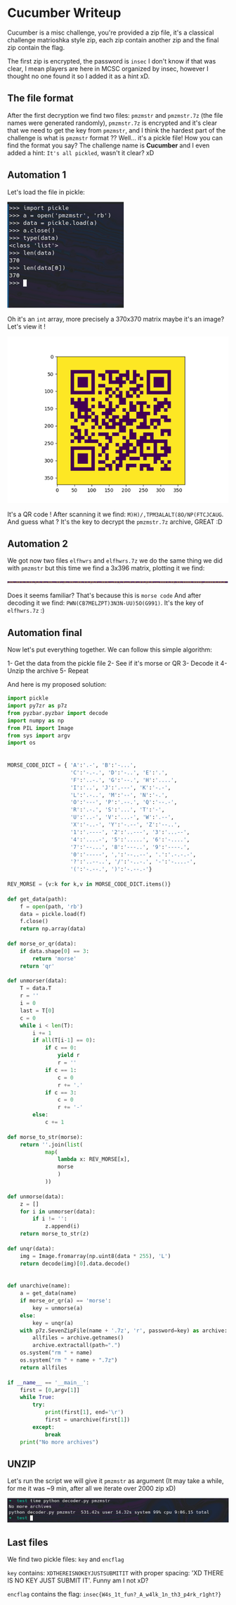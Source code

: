 # Cucumber Writeup

Cucumber is a misc challenge, you're provided a zip file, it's a classical challenge matrioshka style zip, each zip contain another zip and the final zip contain the flag.

The first zip is encrypted, the password is `insec` I don't know if that was clear, I mean players are here in MCSC organized by insec, however I thought no one found it so I added it as a hint xD.

## The file format

After the first decryption we find two files: `pmzmstr` and `pmzmstr.7z` (the file names were generated randomly), `pmzmstr.7z` is encrypted and it's clear that we need to get the key from `pmzmstr`, and I think the hardest part of the challenge is what is `pmzmstr` format ?? Well... it's a pickle file! How you can find the format you say? The challenge name is **Cucumber** and  I even added a hint: `It's all pickled`, wasn't it clear? xD

## Automation 1 

Let's load the file in pickle:

![](pickle_1.png)

Oh it's an `int` array, more precisely a 370x370 matrix maybe it's an image? Let's view it !

![](QR_1.png)

It's a QR code ! After scanning it we find: `M)H)/,TPM3ALALT(8O/NP(FTCJCAUG`. And guess what ? It's the key to decrypt the `pmzmstr.7z` archive, GREAT :D 

## Automation 2 

We got now two files `elfhwrs` and `elfhwrs.7z` we do the same thing we did with `pmzmstr` but this time we find a 3x396 matrix, plotting it we find:

![](MORSE_1.png)

Does it seems familiar? That's because this is `morse code` And after decoding it we find: `PWN(CB7MELZPT)3N3N-UU)5O(G991)`. It's the key of `elfhwrs.7z` :) 

## Automation final

Now let's put everything together. We can follow this simple algorithm:

1- Get the data from the pickle file 
2- See if it's morse or QR 
3- Decode it 
4- Unzip the archive
5- Repeat

And here is my proposed solution:

```Python
import pickle
import py7zr as p7z
from pyzbar.pyzbar import decode
import numpy as np
from PIL import Image
from sys import argv
import os


MORSE_CODE_DICT = { 'A':'.-', 'B':'-...',
                    'C':'-.-.', 'D':'-..', 'E':'.',
                    'F':'..-.', 'G':'--.', 'H':'....',
                    'I':'..', 'J':'.---', 'K':'-.-',
                    'L':'.-..', 'M':'--', 'N':'-.',
                    'O':'---', 'P':'.--.', 'Q':'--.-',
                    'R':'.-.', 'S':'...', 'T':'-',
                    'U':'..-', 'V':'...-', 'W':'.--',
                    'X':'-..-', 'Y':'-.--', 'Z':'--..',
                    '1':'.----', '2':'..---', '3':'...--',
                    '4':'....-', '5':'.....', '6':'-....',
                    '7':'--...', '8':'---..', '9':'----.',
                    '0':'-----', ',':'--..--', '.':'.-.-.-',
                    '?':'..--..', '/':'-..-.', '-':'-....-',
                    '(':'-.--.', ')':'-.--.-'}

REV_MORSE = {v:k for k,v in MORSE_CODE_DICT.items()}

def get_data(path):
    f = open(path, 'rb')
    data = pickle.load(f)
    f.close()
    return np.array(data)

def morse_or_qr(data):
    if data.shape[0] == 3:
        return 'morse'
    return 'qr'

def unmorser(data):
    T = data.T
    r = ''
    i = 0
    last = T[0]
    c = 0
    while i < len(T):
        i += 1
        if all(T[i-1] == 0):
            if c == 0:
                yield r
                r = ''
            if c == 1:
                c = 0
                r += '.'
            if c == 3:
                c = 0
                r += '-'
        else:
            c += 1

def morse_to_str(morse):
    return ''.join(list(
            map(
                lambda x: REV_MORSE[x],
                morse
                )
            ))

def unmorse(data):
    z = []
    for i in unmorser(data):
        if i != '':
            z.append(i)
    return morse_to_str(z)

def unqr(data):
    img = Image.fromarray(np.uint8(data * 255), 'L')
    return decode(img)[0].data.decode()


def unarchive(name):
    a = get_data(name)
    if morse_or_qr(a) == 'morse':
        key = unmorse(a)
    else:
        key = unqr(a)
    with p7z.SevenZipFile(name + '.7z', 'r', password=key) as archive:
        allfiles = archive.getnames()
        archive.extractall(path=".")
    os.system("rm " + name)
    os.system("rm " + name + ".7z")
    return allfiles

if __name__ == '__main__':
    first = [0,argv[1]]
    while True:
        try:
            print(first[1], end='\r')
            first = unarchive(first[1])
        except:
            break
    print("No more archives")
```

## UNZIP

Let's run the script we will give it `pmzmstr` as argument (It may take a while, for me it was ~9 min, after all we iterate over 2000 zip xD)

![](time.png)

## Last files 

We find two pickle files: `key` and `encflag`

`key` contains: `XDTHEREISNOKEYJUSTSUBMITIT` with proper spacing: 'XD THERE IS NO KEY JUST SUBMIT IT'. Funny am I not xD?

`encflag` contains the flag: `insec{W4s_1t_fun?_A_w4lk_1n_th3_p4rk_r1ght?}`
